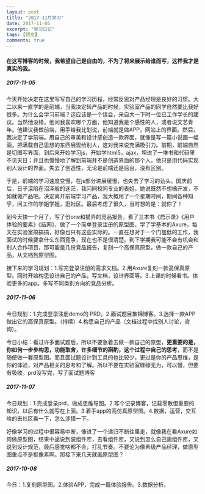 ```yaml
---
layout: post
title: "2017-11月学习"
date: 2017-11-05
excerpt: "学习日记"
tags: [博文]
comments: true
---
```


#### 在这写博客的时候，我希望自己是自由的，不为了将来展示给谁而写，这样我才是真实的我。

##### 2017-11-05

今天开始决定在这里写写自己的学习历程，经常反思对产品经理是良好的习惯。大二以来一直学的是前端，当我决定转产品的时候，实验室产品的同学自然要比我好很多。为什么会学习前端？这应该是一个误会，来自大一下时一位已工作学长的建议。当然他没错，他问我喜欢哪个方面，他知道我是个感性的人，或者说文艺青年。他建议我做前端，用手给我比划说，前端就是做APP，网站上的界面。然后，我决定了学前端。用自己的审美和设计感创造一款界面，就像是写一篇小说画一幅画，把满载自己思想的东西展现给别人，这对我来说充满吸引力。前期，前端自然是切图写界面，到后来开始学习js，开始学html5，ajax，埋进了一堆书和代码里不见天日；并且也慢慢地了解到前端并不是创造界面的那个人，他只是用代码实现别人设计的界面。失去了创造性，无论是前端还是后台，没有区别。

于是，前端的学习速度变慢，在js部分进展缓慢，也失去了学习的劲头。国庆前后，日子深陷在沼泽般的迷茫，我问同校同专业的表姐，她说既然不想搞开发，不如就做产品吧。决定离开前端学习产品，我大概用了一个星期时间，期间各种知乎，问工作的学姐学姐，逛社区。最后考虑了很久，当时想的是：就你了！

到今天快一个月了，写了份one和猫弄的竞品报告，看了三本书《启示录》《用户体验的要素》《结网》，做了一个简单登录注册的原型图，学了学基本的Axure。每天在实验室搞搞搞，好像也只有这些实际的。一直在想对于一个门槛低的工作，我面试的时候要拿什么东西竞争，现在也不是很清楚。到下学期我可能不会有机会和别人合作项目，那可能是几份竞品报告，复刻一个高保真原型，做一款自己的产品，从文档到原型图。

接下来的学习规划：1.写完登录注册的需求文档。2.用Axure复刻一款高保真原型。同时开始构思设计自己的产品，写文档，设计界面等。3.上课的时候看书。体验更多的app。多写不同类别方向的竞品分析。

##### 2017-11-06

今日规划：1.完成登录注册demo的	PRD。2.面试题目集锦博客。3.选择一款APP做出它的高保真原型。（持续）4.构思自己的产品（文档过程中找别人讨论，咨询）。

今日小结：看过许多面试题后，所以不要急着去做一款自己的原型，**更重要的是，你如何一步步构思，功能取舍，许多细节的斟酌，这个过程中自己的思考**，而不是随便做一套原型图。而且面试题设计到工具的也比较少，更过是你的产品思维，是你的体验，对产品相关的思考和了解。所以不要在实验室碌碌无为，可以慢，但要有吸收。prd没写完，写了面试题博客

##### 2017-11-07

今日规划：1.完成登录prd，做成思维导图。2.写个记录博客，记载零散但重要的知识，以后有什么就写在上面。3.着手app的高仿真原型图。4.数据，运营，交互啥的去社区看一下，怎么涉猎一下。

好像学习的过程中很容易中断，像进了一个递归不断往里走，就像我在看Axure如何做原型图，结果中途说到装组件库，去看组件库，又说到怎么自己画组件库，又说到设计规范，最后感觉啥都不会，打乱节奏。不要沦为像素级产品经理，做原型图重点不是抠像素啊。那接下来几天就画原型图？

##### 2017-10-08

今日：1.复刻原型图。2.体验APP，完成一篇体验报告。3.数据分析。



